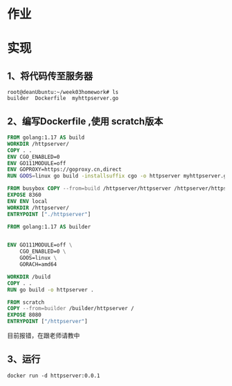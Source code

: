 # 作业







# 实现

## 1、将代码传至服务器

```shell
root@deanUbuntu:~/week03homework# ls
builder  Dockerfile  myhttpserver.go
```

## 2、编写Dockerfile ,使用  scratch版本

```dockerfile
FROM golang:1.17 AS build
WORKDIR /httpserver/
COPY . .
ENV CGO_ENABLED=0
ENV GO111MODULE=off
ENV GOPROXY=https://goproxy.cn,direct
RUN GOOS=linux go build -installsuffix cgo -o httpserver myhttpserver.go

FROM busybox COPY --from=build /httpserver/httpserver /httpserver/httpserver
EXPOSE 8360
ENV ENV local
WORKDIR /httpserver/
ENTRYPOINT ["./httpserver"]
```

```dockerfile
FROM golang:1.17 AS builder


ENV GO111MODULE=off \
    CGO_ENABLED=0 \
    GOOS=linux \
    GORACH=amd64

WORKDIR /build
COPY . .
RUN go build -o httpserver .

FROM scratch
COPY --from=builder /builder/httpserver /
EXPOSE 8080
ENTRYPOINT ["/httpserver"]
```

目前报错，在跟老师请教中

## 3、运行

```shell
docker run -d httpserver:0.0.1
```

